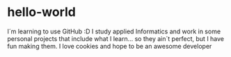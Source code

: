 # hello-world
I´m learning to use GitHub :D
I study applied Informatics and work in some personal projects that include what I learn... so they ain´t perfect, but I have fun making them.
I love cookies and hope to be an awesome developer